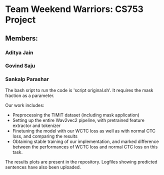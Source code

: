 # Team Weekend Warriors: CS753 Project

## Members:
### Aditya Jain
### Govind Saju
### Sankalp Parashar

The bash sript to run the code is 'script original.sh'. It requires the mask fraction as a parameter.

Our work includes:
* Preprocessing the TIMIT dataset (including mask application)
* Setting up the entire Wav2vec2 pipeline, with pretrained feature extractor and tokenizer
* Finetuning the model with our WCTC loss as well as with normal CTC loss, and comparing the results
* Obtaining stable training of our implementation, and marked difference between the performances of WCTC loss and normal CTC loss on this task. 

The results plots are present in the repository. Logfiles showing predicted sentences have also been uploaded.
